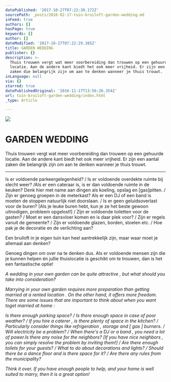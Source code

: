 ```yaml
---
datePublished: '2017-10-27T07:22:30.172Z'
sourcePath: _posts/2016-02-17-tuin-bruiloft-garden-wedding.md
inFeed: true
authors: []
hasPage: true
keywords: []
author: []
dateModified: '2017-10-27T07:22:29.385Z'
title: GARDEN WEDDING
publisher: {}
description: >-
  Thuis trouwen vergt wat meer voorbereiding dan trouwen op een gehuurde
  locatie. Aan de andere kant biedt het ook meer vrijheid. Er zijn een aantal
  zaken die belangrijk zijn om aan te denken wanneer je thuis trouwt. 
inLanguage: null
via: {}
starred: true
datePublishedOriginal: '2016-11-17T13:56:26.354Z'
url: tuin-bruiloft-garden-wedding/index.html
_type: Article

---
```

![](https://s3-us-west-2.amazonaws.com/the-grid-img/p/4e65877863e1a32d5063edaae4a69f7c26eb2bfb.jpg)

# GARDEN WEDDING

Thuis trouwen vergt wat meer voorbereiding dan trouwen op een gehuurde locatie. Aan de andere kant biedt het ook meer vrijheid. Er zijn een aantal zaken die belangrijk zijn om aan te denken wanneer je thuis trouwt. 

---

Is er voldoende parkeergelegenheid? / Is er voldoende overdekte ruimte bij slecht weer? /Als er een cateraar is, is er dan voldoende ruimte in de keuken? Denk hier met name aan dingen als koeling, opslag en \[gas\]pitten. / Zijn er genoeg groepen in de meterkast? Als er een DJ of een band is moeten de stoppen natuurlijk niet doorslaan. / Is er geen geluidsoverlast voor de buren? \[Als je leuke buren hebt, kun je ze het beste gewoon uitnodigen, probleem opgelost!\] / Zijn er voldoende toiletten voor de gasten? / Moet er een dansvloer komen en is daar plek voor? / Zijn er regels vanuit de gemeente? / Zijn er voldoende glazen, borden, stoelen etc. / Hoe pak je de decoratie en de verlichting aan?

Een bruiloft in je eigen tuin kan heel aantrekkelijk zijn, maar waar moet je allemaal aan denken?

Genoeg dingen om over na te denken dus. Als er voldoende mensen zijn die je kunnen helpen én jullie thuislocatie is geschikt om te trouwen, dan is het een fantastische optie!

_A wedding in your own garden can be quite attractive , but what should you take into consideration?_

_Marrying in your own garden requires more preparation than getting married at a rented location . On the other hand, it offers more freedom. There are some issues that are important to think about when you want toget married at home :_

_Is there enough parking space? / Is there enough space in case of poor weather? / If you hire a caterer , is there plenty of space in the kitchen? / Particularly consider things like refrigeration , storage and \[ gas \] burners. / Will electricity be a problem? / When there's a DJ or a band , you need a lot of power.Is there any noise for the neighbors? \[If you have nice neighbors , you can simply resolve the problem by inviting them!\] / Are there enough toilets for your guests? / What to do about decorations and lights? / Should there be a dance floor and is there space for it? / Are there any rules from the municipality?_

_Think it over. If you have enough people to help, and your home is well suited to marry, then it is a great option!_